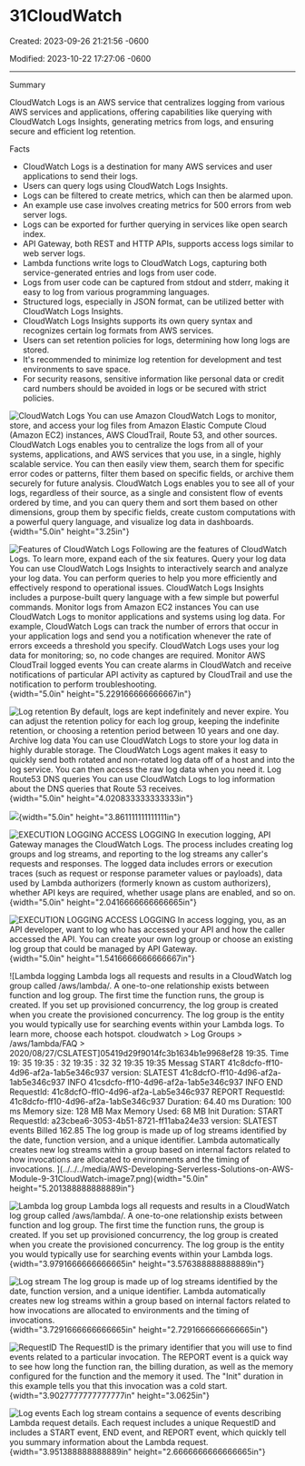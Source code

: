 # 31CloudWatch 

Created: 2023-09-26 21:21:56 -0600

Modified: 2023-10-22 17:27:06 -0600

---

Summary

CloudWatch Logs is an AWS service that centralizes logging from various AWS services and applications, offering capabilities like querying with CloudWatch Logs Insights, generating metrics from logs, and ensuring secure and efficient log retention.

Facts

- CloudWatch Logs is a destination for many AWS services and user applications to send their logs.
- Users can query logs using CloudWatch Logs Insights.
- Logs can be filtered to create metrics, which can then be alarmed upon.
- An example use case involves creating metrics for 500 errors from web server logs.
- Logs can be exported for further querying in services like open search index.
- API Gateway, both REST and HTTP APIs, supports access logs similar to web server logs.
- Lambda functions write logs to CloudWatch Logs, capturing both service-generated entries and logs from user code.
- Logs from user code can be captured from stdout and stderr, making it easy to log from various programming languages.
- Structured logs, especially in JSON format, can be utilized better with CloudWatch Logs Insights.
- CloudWatch Logs Insights supports its own query syntax and recognizes certain log formats from AWS services.
- Users can set retention policies for logs, determining how long logs are stored.
- It's recommended to minimize log retention for development and test environments to save space.
- For security reasons, sensitive information like personal data or credit card numbers should be avoided in logs or be secured with strict policies.









![CloudWatch Logs You can use Amazon CloudWatch Logs to monitor, store, and access your log files from Amazon Elastic Compute Cloud (Amazon EC2) instances, AWS CloudTrail, Route 53, and other sources. CloudWatch Logs enables you to centralize the logs from all of your systems, applications, and AWS services that you use, in a single, highly scalable service. You can then easily view them, search them for specific error codes or patterns, filter them based on specific fields, or archive them securely for future analysis. CloudWatch Logs enables you to see all of your logs, regardless of their source, as a single and consistent flow of events ordered by time, and you can query them and sort them based on other dimensions, group them by specific fields, create custom computations with a powerful query language, and visualize log data in dashboards. ](../../../media/AWS-Developing-Serverless-Solutions-on-AWS-Module-9-31CloudWatch-image1.png){width="5.0in" height="3.25in"}











![Features of CloudWatch Logs Following are the features of CloudWatch Logs. To learn more, expand each of the six features. Query your log data You can use CloudWatch Logs Insights to interactively search and analyze your log data. You can perform queries to help you more efficiently and effectively respond to operational issues. CloudWatch Logs Insights includes a purpose-built query language with a few simple but powerful commands. Monitor logs from Amazon EC2 instances You can use CloudWatch Logs to monitor applications and systems using log data. For example, CloudWatch Logs can track the number of errors that occur in your application logs and send you a notification whenever the rate of errors exceeds a threshold you specify. CloudWatch Logs uses your log data for monitoring; so, no code changes are required. Monitor AWS CloudTrail logged events You can create alarms in CloudWatch and receive notifications of particular API activity as captured by CloudTrail and use the notification to perform troubleshooting. ](../../../media/AWS-Developing-Serverless-Solutions-on-AWS-Module-9-31CloudWatch-image2.png){width="5.0in" height="5.229166666666667in"}







![Log retention By default, logs are kept indefinitely and never expire. You can adjust the retention policy for each log group, keeping the indefinite retention, or choosing a retention period between 10 years and one day. Archive log data You can use CloudWatch Logs to store your log data in highly durable storage. The CloudWatch Logs agent makes it easy to quickly send both rotated and non-rotated log data off of a host and into the log service. You can then access the raw log data when you need it. Log Route53 DNS queries You can use CloudWatch Logs to log information about the DNS queries that Route 53 receives. ](../../../media/AWS-Developing-Serverless-Solutions-on-AWS-Module-9-31CloudWatch-image3.png){width="5.0in" height="4.020833333333333in"}



![](../../../media/AWS-Developing-Serverless-Solutions-on-AWS-Module-9-31CloudWatch-image4.png){width="5.0in" height="3.861111111111111in"}







![EXECUTION LOGGING ACCESS LOGGING In execution logging, API Gateway manages the CloudWatch Logs. The process includes creating log groups and log streams, and reporting to the log streams any caller's requests and responses. The logged data includes errors or execution traces (such as request or response parameter values or payloads), data used by Lambda authorizers (formerly known as custom authorizers), whether API keys are required, whether usage plans are enabled, and so on. ](../../../media/AWS-Developing-Serverless-Solutions-on-AWS-Module-9-31CloudWatch-image5.png){width="5.0in" height="2.0416666666666665in"}





![EXECUTION LOGGING ACCESS LOGGING In access logging, you, as an API developer, want to log who has accessed your API and how the caller accessed the API. You can create your own log group or choose an existing log group that could be managed by API Gateway. ](../../../media/AWS-Developing-Serverless-Solutions-on-AWS-Module-9-31CloudWatch-image6.png){width="5.0in" height="1.5416666666666667in"}



![Lambda logging Lambda logs all requests and results in a CloudWatch log group called /aws/lambda/<function name>. A one-to-one relationship exists between function and log group. The first time the function runs, the group is created. If you set up provisioned concurrency, the log group is created when you create the provisioned concurrency. The log group is the entity you would typically use for searching events within your Lambda logs. To learn more, choose each hotspot. cloudwatch > Log Groups > /aws/1ambda/FAQ > 2020/08/27/CSLATEST]05419d29f9014fc3b1634b1e9968ef28 19:35. Time 19: 35 19:35 : 32 19:35 : 32 32 19:35 19:35 Messag START 41c8dcfo-ff10-4d96-af2a-1ab5e346c937 version: SLATEST 41c8dcfO-ff10-4d96-af2a-1ab5e346c937 INFO 41csdcfo-ff10-4d96-af2a-1ab5e346c937 INFO END Requestld: 41c8dcfO-ffIO-4d96-af2a-Lab5e346c937 REPORT Requestld: 41c8dcfo-ff10-4d96-af2a-1abSe346c937 Duration: 64.40 ms Duration: 100 ms Memory size: 128 MB Max Memory Used: 68 MB Init Duration: START Requestld: a23cbea6-3053-4b51-8721-ff11aba24e33 version: SLATEST events Billed 162.85 The log group is made up of log streams identified by the date, function version, and a unique identifier. Lambda automatically creates new log streams within a group based on internal factors related to how invocations are allocated to environments and the timing of invocations. ](../../../media/AWS-Developing-Serverless-Solutions-on-AWS-Module-9-31CloudWatch-image7.png){width="5.0in" height="5.201388888888889in"}



![Lambda log group Lambda logs all requests and results in a CloudWatch log group called /aws/lambda/<function name>. A one-to-one relationship exists between function and log group. The first time the function runs, the group is created. If you set up provisioned concurrency, the log group is created when you create the provisioned concurrency. The log group is the entity you would typically use for searching events within your Lambda logs. ](../../../media/AWS-Developing-Serverless-Solutions-on-AWS-Module-9-31CloudWatch-image8.png){width="3.9791666666666665in" height="3.576388888888889in"}





![Log stream The log group is made up of log streams identified by the date, function version, and a unique identifier. Lambda automatically creates new log streams within a group based on internal factors related to how invocations are allocated to environments and the timing of invocations. ](../../../media/AWS-Developing-Serverless-Solutions-on-AWS-Module-9-31CloudWatch-image9.png){width="3.7291666666666665in" height="2.7291666666666665in"}



![RequestlD The RequestlD is the primary identifier that you will use to find events related to a particular invocation. The REPORT event is a quick way to see how long the function ran, the billing duration, as well as the memory configured for the function and the memory it used. The "Init" duration in this example tells you that this invocation was a cold start. ](../../../media/AWS-Developing-Serverless-Solutions-on-AWS-Module-9-31CloudWatch-image10.png){width="3.9027777777777777in" height="3.0625in"}



![Log events Each log stream contains a sequence of events describing Lambda request details. Each request includes a unique RequestlD and includes a START event, END event, and REPORT event, which quickly tell you summary information about the Lambda request. ](../../../media/AWS-Developing-Serverless-Solutions-on-AWS-Module-9-31CloudWatch-image11.png){width="3.951388888888889in" height="2.6666666666666665in"}











